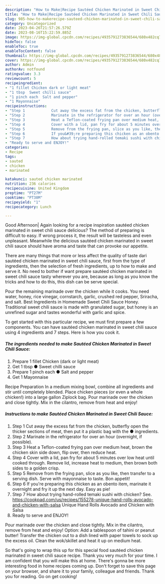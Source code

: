 ```yaml
---
description: "How to Make|Recipe Sautéed Chicken Marinated in Sweet Chili Sauce {That is Delicious"
title: "How to Make|Recipe Sautéed Chicken Marinated in Sweet Chili Sauce {That is Delicious"
slug: 985-how-to-makerecipe-sauteed-chicken-marinated-in-sweet-chili-sauce-that-is-delicious
category: Uncategorized
date: 2023-04-26T21:57:26.579Z
date: 2023-08-16T15:22:59.885Z
image: https://img-global.cpcdn.com/recipes/4935791273836544/680x482cq70/sauteed-chicken-marinated-in-sweet-chili-sauce-recipe-main-photo.jpg
hideToc: false
enableToc: true
enableTocContent: false
thumbnail: https://img-global.cpcdn.com/recipes/4935791273836544/680x482cq70/sauteed-chicken-marinated-in-sweet-chili-sauce-recipe-main-photo.jpg
cover: https://img-global.cpcdn.com/recipes/4935791273836544/680x482cq70/sauteed-chicken-marinated-in-sweet-chili-sauce-recipe-main-photo.jpg
author: Admin
authorAv: notfound
ratingvalue: 3.3
reviewcount: 5
recipeingredient:
- "1 fillet Chicken dark or light meat"
- "1 tbsp  Sweet chilli sauce"
- "1 pinch each  Salt and pepper"
- "1 Mayonnaise"
recipeinstructions:
- "Step 1            Cut away the excess fat from the chicken, butterfly open the thicker sections of meat, then put it a plastic bag with the ● ingredients."
- "Step 2            Marinate in the refrigerator for over an hour (overnight, if possible)."
- "Step 3            Heat a Teflon-coated frying pan over medium heat, brown the chicken skin side down, flip over, then reduce heat."
- "Step 4            Cover with a lid, pan fry for about 5 minutes over low heat until cooked through. Remove lid, increase heat to medium, then brown both sides to a golden crisp."
- "Step 5            Remove from the frying pan, slice as you like, then transfer to a serving dish. Serve with mayonnaise to taste. Bon appetit!"
- "Step 6            If you&#39;re preparing this chicken as an obento item, marinate it overnight and fry it up the next day. Easy as pie!"
- "Step 7            How about trying hand-rolled temaki sushi with chicken? See.  https://cookpad.com/us/recipes/155278-unique-hand-rolls-avocado-and-chicken-with-salsa                                             Unique Hand Rolls Avocado and Chicken with Salsa"
- "Ready to serve and ENJOY!"
categories:
- Recipe
tags:
- sauted
- chicken
- marinated

katakunci: sauted chicken marinated 
nutrition: 236 calories
recipecuisine: United Kingdom
preptime: "PT27M"
cooktime: "PT30M"
recipeyield: "1"
recipecategory: Lunch

---
```



Good Afternoon| Again looking for a recipe inspiration sautéed chicken marinated in sweet chili sauce delicious? The method of preparing is difficult to easy. If wrong process it, the result will be tasteless and even unpleasant. Meanwhile the delicious sautéed chicken marinated in sweet chili sauce should have aroma and taste that can provoke our appetite.






There are many things that more or less affect the quality of taste dari sautéed chicken marinated in sweet chili sauce, first from the type of ingredients, then the selection of fresh ingredients, up to how to make and serve it. No need to bother if want prepare sautéed chicken marinated in sweet chili sauce tasty wherever you are, because as long as you know the tricks and how to do this, this dish can be serve special.


Pour the remaining marinade over the chicken while it cooks. You need water, honey, rice vinegar, cornstarch, garlic, crushed red pepper, Sriracha, and salt. Best Ingredients in Homemade Sweet Chili Sauce Honey. Traditional sweet chili sauce is made with granulated sugar, but honey is an unrefined sugar and tastes wonderful with garlic and spice.


To get started with this particular recipe, we must first prepare a few components. You can have sautéed chicken marinated in sweet chili sauce using 4 ingredients and 7 steps. Here is how you cook it.

<!--inarticleads1-->

##### The ingredients needed to make Sautéed Chicken Marinated in Sweet Chili Sauce:

1. Prepare 1 fillet Chicken (dark or light meat)
1. Get 1 tbsp ● Sweet chilli sauce
1. Prepare 1 pinch each ● Salt and pepper
1. Get 1 Mayonnaise


Recipe Preparation In a medium mixing bowl, combine all ingredients and stir until completely blended. Place chicken pieces (or even a whole chicken!) into a large gallon Ziplock bag. Pour marinade over the chicken and close tightly. Mix in the cilantro, remove from heat and enjoy! 

<!--inarticleads2-->

##### Instructions to make Sautéed Chicken Marinated in Sweet Chili Sauce:

1. Step 1            Cut away the excess fat from the chicken, butterfly open the thicker sections of meat, then put it a plastic bag with the ● ingredients.
1. Step 2            Marinate in the refrigerator for over an hour (overnight, if possible).
1. Step 3            Heat a Teflon-coated frying pan over medium heat, brown the chicken skin side down, flip over, then reduce heat.
1. Step 4            Cover with a lid, pan fry for about 5 minutes over low heat until cooked through. Remove lid, increase heat to medium, then brown both sides to a golden crisp.
1. Step 5            Remove from the frying pan, slice as you like, then transfer to a serving dish. Serve with mayonnaise to taste. Bon appetit!
1. Step 6            If you&#39;re preparing this chicken as an obento item, marinate it overnight and fry it up the next day. Easy as pie!
1. Step 7            How about trying hand-rolled temaki sushi with chicken? See.  https://cookpad.com/us/recipes/155278-unique-hand-rolls-avocado-and-chicken-with-salsa                                             Unique Hand Rolls Avocado and Chicken with Salsa
1. Ready to serve and ENJOY!

Pour marinade over the chicken and close tightly. Mix in the cilantro, remove from heat and enjoy! Option: Add a tablespoon of tahini or peanut butter! Transfer the chicken out to a dish lined with paper towels to sock up the excess oil. Clean the wok/skillet and heat it up on medium heat. 

So that's going to wrap this up for this special food sautéed chicken marinated in sweet chili sauce recipe. Thank you very much for your time. I am confident that you will make this at home. There's gonna be more interesting food in home recipes coming up. Don't forget to save this page on your browser, and share it to your family, colleague and friends. Thank you for reading. Go on get cooking!
